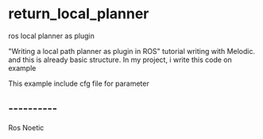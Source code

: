 # return_local_planner
ros local planner as plugin

"Writing a local path planner as plugin in ROS" tutorial writing with Melodic. and this is already basic structure. In my project, i write this code on example

This example include cfg file for parameter

## ----------
Ros Noetic


